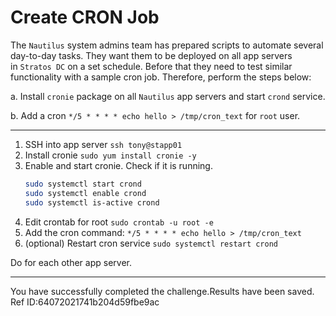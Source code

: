 # Create CRON Job

The `Nautilus` system admins team has prepared scripts to automate several day-to-day tasks. They want them to be deployed on all app servers in `Stratos DC` on a set schedule. Before that they need to test similar functionality with a sample cron job. Therefore, perform the steps below:

a. Install `cronie` package on all `Nautilus` app servers and start `crond` service.

b. Add a cron `*/5 * * * * echo hello > /tmp/cron_text` for `root` user.

---

1. SSH into app server
   `ssh tony@stapp01`
2. Install cronie
   `sudo yum install cronie -y`
3. Enable and start cronie. Check if it is running.
   ```bash
   sudo systemctl start crond
   sudo systemctl enable crond
   sudo systemctl is-active crond
   ```
4. Edit crontab for root
   `sudo crontab -u root -e`
5. Add the cron command:
   `*/5 * * * * echo hello > /tmp/cron_text`
6. (optional) Restart cron service
   `sudo systemctl restart crond`

Do for each other app server.

---
You have successfully completed the challenge.Results have been saved. Ref ID:64072021741b204d59fbe9ac